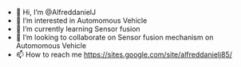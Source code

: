 - 👋 Hi, I’m @AlfreddanielJ
- 👀 I’m interested in Automomous Vehicle
- 🌱 I’m currently learning Sensor fusion
- 💞️ I’m looking to collaborate on Sensor fusion mechanism on Automomous Vehicle
- 📫 How to reach me https://sites.google.com/site/alfreddanielj85/


<!---
AlfreddanielJ/AlfreddanielJ is a ✨ special ✨ repository because its `README.md` (this file) appears on your GitHub profile.
You can click the Preview link to take a look at your changes.
--->
